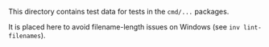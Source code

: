 This directory contains test data for tests in the `cmd/...` packages.

It is placed here to avoid filename-length issues on Windows (see `inv lint-filenames`).
